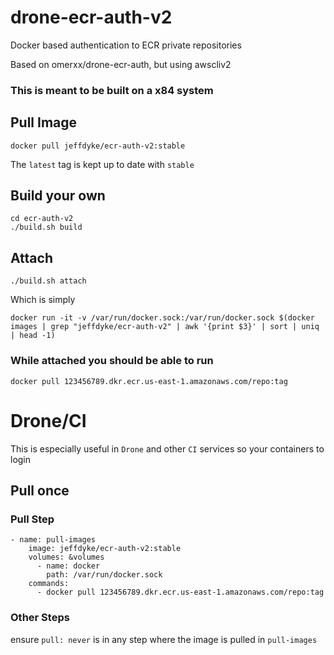 # drone-ecr-auth-v2
Docker based authentication to ECR private repositories

Based on omerxx/drone-ecr-auth, but using awscliv2

### This is meant to be built on a x84 system

## Pull Image
`docker pull jeffdyke/ecr-auth-v2:stable`

The `latest` tag is kept up to date with `stable`

## Build your own
```
cd ecr-auth-v2
./build.sh build
```

## Attach
`./build.sh attach`

Which is simply
```
docker run -it -v /var/run/docker.sock:/var/run/docker.sock $(docker images | grep "jeffdyke/ecr-auth-v2" | awk '{print $3}' | sort | uniq | head -1)
```

### While attached you should be able to run
`docker pull 123456789.dkr.ecr.us-east-1.amazonaws.com/repo:tag`

# Drone/CI

This is especially useful in `Drone` and other `CI` services so your containers to login

## Pull once
### Pull Step
```
- name: pull-images
    image: jeffdyke/ecr-auth-v2:stable
    volumes: &volumes
      - name: docker
        path: /var/run/docker.sock
    commands:
      - docker pull 123456789.dkr.ecr.us-east-1.amazonaws.com/repo:tag
```
### Other Steps
ensure `pull: never` is in any step where the image is pulled in `pull-images`
